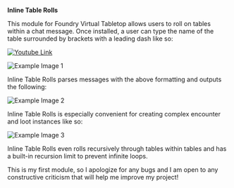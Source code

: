 **Inline Table Rolls**

This module for Foundry Virtual Tabletop allows users to roll on tables within a chat message. Once installed, a user can type the name of the table surrounded by brackets with a leading dash like so:

[![Youtube Link](https://i.imgur.com/U7JyFDC.jpg)](https://www.youtube.com/watch?v=CZyB0IRB0GE)

![Example Image 1](https://i.imgur.com/pDUiZyI.png)

Inline Table Rolls parses messages with the above formatting and outputs the following:

![Example Image 2](https://i.imgur.com/hg206r1.png)

Inline Table Rolls is especially convenient for creating complex encounter and loot instances like so:

![Example Image 3](https://i.imgur.com/5zp2jgq.png)

Inline Table Rolls even rolls recursively through tables within tables and has a built-in recursion limit to prevent infinite loops.

This is my first module, so I apologize for any bugs and I am open to any constructive criticism that will help me improve my project!
